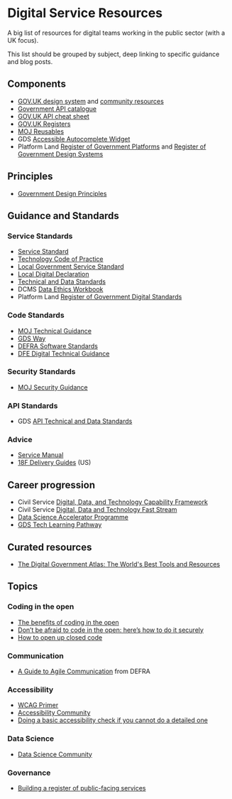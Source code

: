 # Digital Service Resources
A big list of resources for digital teams working in the public sector (with a UK focus).

This list should be grouped by subject, deep linking to specific guidance and blog posts.

## Components
- [GOV.UK design system](https://design-system.service.gov.uk/) and [community resources](https://github.com/tijmenb/design-system-community-resources)
- [Government API catalogue](https://alphagov.github.io/api-catalogue/#apis-in-the-uk-government)
- [GOV.UK API cheat sheet](https://gist.github.com/sihugh/028fdcd06c5152964abaf09f6857db1d)
- [GOV.UK Registers](https://www.registers.service.gov.uk)
- [MOJ Reusables](https://github.com/ministryofjustice/moj-reusables)
- GDS [Accessible Autocomplete Widget](https://github.com/alphagov/accessible-autocomplete)
- Platform Land [Register of Government Platforms](https://platformland.github.io/government-common-platforms/) and [Register of Government Design Systems](https://platformland.github.io/government-design-systems/)

## Principles
- [Government Design Principles](https://www.gov.uk/guidance/government-design-principles)

## Guidance and Standards
### Service Standards
- [Service Standard](https://www.gov.uk/service-manual/service-standard)
- [Technology Code of Practice](https://www.gov.uk/government/publications/technology-code-of-practice/technology-code-of-practice)
- [Local Government Service Standard](https://localgov.digital/service-standard)
- [Local Digital Declaration](https://localdigital.gov.uk/declaration/)
- [Technical and Data Standards](https://github.com/alphagov/open-standards)
- DCMS [Data Ethics Workbook](https://www.gov.uk/government/publications/data-ethics-workbook/data-ethics-workbook)
- Platform Land [Register of Government Digital Standards](https://platformland.github.io/government-service-standards/)

### Code Standards
- [MOJ Technical Guidance](https://ministryofjustice.github.io/technical-guidance)
- [GDS Way](https://gds-way.cloudapps.digital/)
- [DEFRA Software Standards](https://github.com/DEFRA/software-development-standards)
- [DFE Digital Technical Guidance](https://dfe-digital.github.io/technology-guidance/)

### Security Standards
- [MOJ Security Guidance](https://ministryofjustice.github.io/security-guidance/#moj-security--guidance)

### API Standards
- GDS [API Technical and Data Standards](https://www.gov.uk/guidance/gds-api-technical-and-data-standards)
### Advice
- [Service Manual](https://www.gov.uk/service-manual)
- [18F Delivery Guides](https://18f.gsa.gov/guides/) (US)

## Career progression
- Civil Service [Digital, Data, and Technology Capability Framework](https://www.gov.uk/government/collections/digital-data-and-technology-profession-capability-framework)
- Civil Service [Digital, Data and Technology Fast Stream](https://www.faststream.gov.uk/digital-data-technology/)
- [Data Science Accelerator Programme](https://www.gov.uk/government/publications/data-science-accelerator-programme/introduction-to-the-data-science-accelerator)
- [GDS Tech Learning Pathway](https://gds-tech-learning-pathway.cloudapps.digital/#learning-pathways-at-gds)

## Curated resources
- [The Digital Government Atlas: The World's Best Tools and Resources](https://apolitical.co/solution_article/the-digital-government-atlas-the-worlds-best-tools-and-resources/)

## Topics
### Coding in the open
- [The benefits of coding in the open](https://gds.blog.gov.uk/2017/09/04/the-benefits-of-coding-in-the-open/)
- [Don’t be afraid to code in the open: here’s how to do it securely](https://technology.blog.gov.uk/2017/09/27/dont-be-afraid-to-code-in-the-open-heres-how-to-do-it-securely/)
- [How to open up closed code](https://technology.blog.gov.uk/2018/02/19/how-to-open-up-closed-code/)

### Communication
- [A Guide to Agile Communication](http://www.defra.net/home/a-guide-to-agile-communication) from DEFRA

### Accessibility
- [WCAG Primer](https://alphagov.github.io/wcag-primer/)
- [Accessibility Community](https://www.gov.uk/service-manual/communities/accessibility-community#community-resources)
- [Doing a basic accessibility check if you cannot do a detailed one](https://www.gov.uk/government/publications/doing-a-basic-accessibility-check-if-you-cant-do-a-detailed-one/doing-a-basic-accessibility-check-if-you-cant-do-a-detailed-one)

### Data Science
- [Data Science Community](https://www.gov.uk/service-manual/communities/data-science-community)

### Governance
- [Building a register of public-facing services](https://mojdigital.blog.gov.uk/2019/06/06/building-a-register-of-public-facing-services/)
